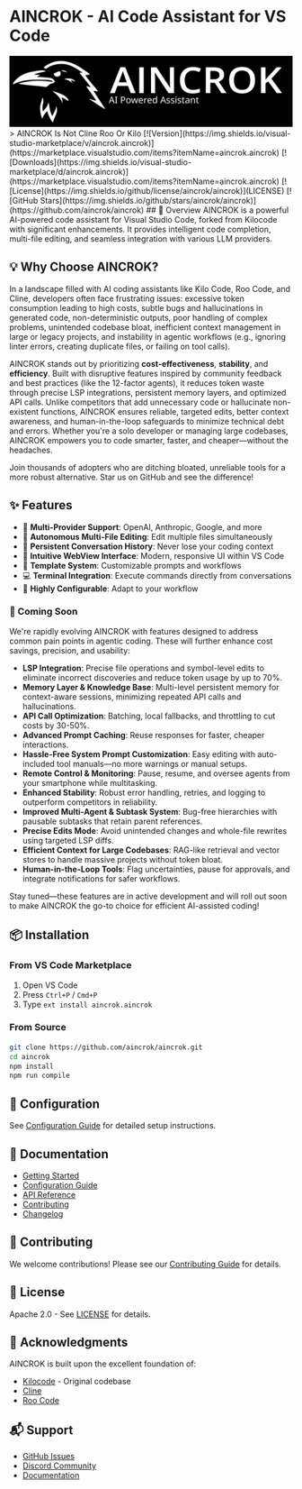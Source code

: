 # AINCROK - AI Code Assistant for VS Code

<div align="center">
  <img src="readme-banner.svg" alt="AINCROK Banner" width="600">
</div>
> AINCROK Is Not Cline Roo Or Kilo
[![Version](https://img.shields.io/visual-studio-marketplace/v/aincrok.aincrok)](https://marketplace.visualstudio.com/items?itemName=aincrok.aincrok)
[![Downloads](https://img.shields.io/visual-studio-marketplace/d/aincrok.aincrok)](https://marketplace.visualstudio.com/items?itemName=aincrok.aincrok)
[![License](https://img.shields.io/github/license/aincrok/aincrok)](LICENSE)
[![GitHub Stars](https://img.shields.io/github/stars/aincrok/aincrok)](https://github.com/aincrok/aincrok)
## 🚀 Overview
AINCROK is a powerful AI-powered code assistant for Visual Studio Code, forked from Kilocode with significant enhancements. It provides intelligent code completion, multi-file editing, and seamless integration with various LLM providers.

## 💡 Why Choose AINCROK?

In a landscape filled with AI coding assistants like Kilo Code, Roo Code, and Cline, developers often face frustrating issues: excessive token consumption leading to high costs, subtle bugs and hallucinations in generated code, non-deterministic outputs, poor handling of complex problems, unintended codebase bloat, inefficient context management in large or legacy projects, and instability in agentic workflows (e.g., ignoring linter errors, creating duplicate files, or failing on tool calls).

AINCROK stands out by prioritizing **cost-effectiveness**, **stability**, and **efficiency**. Built with disruptive features inspired by community feedback and best practices (like the 12-factor agents), it reduces token waste through precise LSP integrations, persistent memory layers, and optimized API calls. Unlike competitors that add unnecessary code or hallucinate non-existent functions, AINCROK ensures reliable, targeted edits, better context awareness, and human-in-the-loop safeguards to minimize technical debt and errors. Whether you're a solo developer or managing large codebases, AINCROK empowers you to code smarter, faster, and cheaper—without the headaches.

Join thousands of adopters who are ditching bloated, unreliable tools for a more robust alternative. Star us on GitHub and see the difference!

## ✨ Features

- 🤖 **Multi-Provider Support**: OpenAI, Anthropic, Google, and more
- 📝 **Autonomous Multi-File Editing**: Edit multiple files simultaneously
- 💬 **Persistent Conversation History**: Never lose your coding context
- 🎨 **Intuitive WebView Interface**: Modern, responsive UI within VS Code
- 🚀 **Template System**: Customizable prompts and workflows
- 💻 **Terminal Integration**: Execute commands directly from conversations
- 🔧 **Highly Configurable**: Adapt to your workflow

### 🚧 Coming Soon

We're rapidly evolving AINCROK with features designed to address common pain points in agentic coding. These will further enhance cost savings, precision, and usability:

- **LSP Integration**: Precise file operations and symbol-level edits to eliminate incorrect discoveries and reduce token usage by up to 70%.
- **Memory Layer & Knowledge Base**: Multi-level persistent memory for context-aware sessions, minimizing repeated API calls and hallucinations.
- **API Call Optimization**: Batching, local fallbacks, and throttling to cut costs by 30-50%.
- **Advanced Prompt Caching**: Reuse responses for faster, cheaper interactions.
- **Hassle-Free System Prompt Customization**: Easy editing with auto-included tool manuals—no more warnings or manual setups.
- **Remote Control & Monitoring**: Pause, resume, and oversee agents from your smartphone while multitasking.
- **Enhanced Stability**: Robust error handling, retries, and logging to outperform competitors in reliability.
- **Improved Multi-Agent & Subtask System**: Bug-free hierarchies with pausable subtasks that retain parent references.
- **Precise Edits Mode**: Avoid unintended changes and whole-file rewrites using targeted LSP diffs.
- **Efficient Context for Large Codebases**: RAG-like retrieval and vector stores to handle massive projects without token bloat.
- **Human-in-the-Loop Tools**: Flag uncertainties, pause for approvals, and integrate notifications for safer workflows.

Stay tuned—these features are in active development and will roll out soon to make AINCROK the go-to choice for efficient AI-assisted coding!

## 📦 Installation

### From VS Code Marketplace

1. Open VS Code
2. Press `Ctrl+P` / `Cmd+P`
3. Type `ext install aincrok.aincrok`

### From Source

```bash
git clone https://github.com/aincrok/aincrok.git
cd aincrok
npm install
npm run compile
```

## 🔧 Configuration

See [Configuration Guide](docs/CONFIGURATION.md) for detailed setup instructions.

## 📖 Documentation

- [Getting Started](docs/GETTING_STARTED.md)
- [Configuration Guide](docs/CONFIGURATION.md)
- [API Reference](docs/API.md)
- [Contributing](CONTRIBUTING.md)
- [Changelog](CHANGELOG.md)

## 🤝 Contributing

We welcome contributions! Please see our [Contributing Guide](CONTRIBUTING.md) for details.

## 📄 License

Apache 2.0 - See [LICENSE](LICENSE) for details.

## 🙏 Acknowledgments

AINCROK is built upon the excellent foundation of:

- [Kilocode](https://github.com/Kilo-Org/kilocode) - Original codebase
- [Cline](https://github.com/cline/cline)
- [Roo Code](https://github.com/RooCodeInc/Roo-Code)

## 📬 Support

- [GitHub Issues](https://github.com/aincrok/aincrok/issues)
- [Discord Community](https://discord.gg/yeYsX7cZUr)
- [Documentation](https://aincrok.dev/docs)
